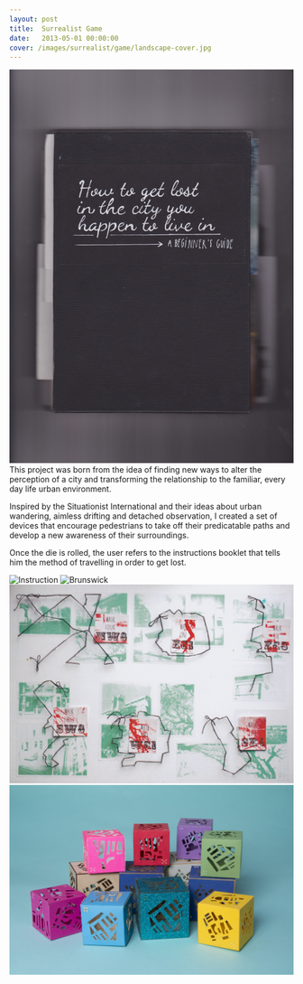 ```yaml
---
layout: post
title:  Surrealist Game
date:   2013-05-01 00:00:00
cover: /images/surrealist/game/landscape-cover.jpg
---
```



![Close-Up One](/images/surrealist/game/cover.jpg)
This project was born from the idea of finding new ways to alter the perception of a city and transforming the relationship to the familiar, every day life urban environment.

Inspired by the Situationist International and their ideas about urban wandering, aimless drifting and detached observation, I created a set of devices that encourage pedestrians to take off their predicatable paths and develop a new awareness of their surroundings.

Once the die is rolled, the user refers to the instructions booklet that tells him the method of travelling in order to get lost.

![Instruction](/images/surrealist/game/instruction.jpg)
![Brunswick](/images/surrealist/game/brunswick.jpg)
![Poster](/images/surrealist/game/poster-2.jpg)
![Dice](/images/surrealist/game/dice-2.jpg)
